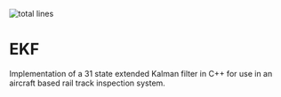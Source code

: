 ![total lines](https://img.shields.io/tokei/lines/github/amaarquadri/ekf)

# EKF
Implementation of a 31 state extended Kalman filter in C++ for use in an aircraft based rail track inspection system.
